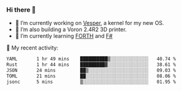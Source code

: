 ### Hi there 👋

<!--
**berkus/berkus** is a ✨ _special_ ✨ repository because its `README.md` (this file) appears on your GitHub profile.

Here are some ideas to get you started:

- 🔭 I’m currently working on ...
- 🌱 I’m currently learning ...
- 👯 I’m looking to collaborate on ...
- 🤔 I’m looking for help with ...
- 💬 Ask me about ...
- 📫 How to reach me: ...
- 😄 Pronouns: ...
- ⚡ Fun fact: ...
-->

- 🔭 I’m currently working on [Vesper](https://github.com/metta-systems/vesper), a kernel for my new OS.
- 🔭 I’m also building a Voron 2.4R2 3D printer.
- 🌱 I’m currently learning [FORTH](http://forth.com/starting-forth/) and [F#](https://fsharpforfunandprofit.com/)

💼 My recent activity:

<!--START_SECTION:waka-->

```txt
YAML       1 hr 49 mins    ██████████▒░░░░░░░░░░░░░░   40.74 %
Rust       1 hr 44 mins    █████████▓░░░░░░░░░░░░░░░   38.61 %
JSON       24 mins         ██▒░░░░░░░░░░░░░░░░░░░░░░   09.03 %
TOML       21 mins         ██░░░░░░░░░░░░░░░░░░░░░░░   08.06 %
jsonc      5 mins          ▒░░░░░░░░░░░░░░░░░░░░░░░░   01.95 %
```

<!--END_SECTION:waka-->
